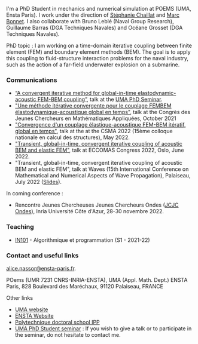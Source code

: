 


I'm a PhD Student in mechanics and numerical simulation at POEMS (UMA, Ensta Paris). I work under the direction of [Stéphanie Chaillat](https://perso.ensta-paris.fr/~chaillat/) and [Marc Bonnet](https://perso.ensta-paris.fr/~mbonnet/). I also collaborate with Bruno Leblé (Naval Group Research), Guillaume Barras (DGA Techniques Navales) and Océane Grosset (DGA Techniques Navales).

PhD topic : I am working on a time-domain iterative coupling between finite element (FEM) and boundary element methods (BEM). The goal is to apply this coupling to fluid-structure interaction problems for the naval industry, such as the action of a far-field underwater explosion on a submarine.


### Communications
- [“A convergent iterative method for global-in-time elastodynamic-acoustic FEM-BEM coupling”](https://seminaruma.github.io/_pages/Previous_seminars.html), talk at the [UMA PhD Seminar](https://seminaruma.github.io/).
- ["Une méthode itérative convergente pour le couplage FEMBEM élastodynamique-acoustique global en temps"](https://cjc-ma2021.github.io/resumes/resume-alice-nassor.pdf), talk at the Congrès des Jeunes Chercheurs en Mathématiques Appliquées, October 2021
- ["Convergence d'un couplage élastique-acoustique FEM-BEM itératif, global en temps"](https://hal.archives-ouvertes.fr/hal-03717599/), talk at the at the CSMA 2022 (15ème colloque nationale en calcul des structures), May 2022. 
- ["Transient, global-in-time, convergent iterative coupling of acoustic BEM and elastic FEM"](https://github.com/alnssr/alnssr.github.io/raw/main/PDF/Abstract_ECCOMAS_2022.pdf), talk at ECCOMAS Congress 2022, Oslo, June 2022. 
- "Transient, global-in-time, convergent iterative coupling of acoustic BEM and elastic FEM", talk at Waves (15th International Conference on Mathematical and Numerical Aspects of Wave Propagation), Palaiseau, July 2022 ([Slides](https://github.com/alnssr/alnssr.github.io/raw/main/PDF/Presentation_Waves.pdf)).

In coming conference : 

- Rencontre Jeunes Chercheuses Jeunes Chercheurs Ondes ([JCJC Ondes](https://jcjc_ondes.pages.math.cnrs.fr/#home)), Inria Université Côte d'Azur, 28-30 novembre 2022.



### Teaching
- [IN101](https://ecampus.paris-saclay.fr/enrol/index.php?id=13880) - Algorithmique et programmation (S1 - 2021-22)







### Contact and useful links
[alice.nassor@ensta-paris.fr](mailto:alice.nassor@ensta-paris.fr).

POems (UMR 7231 CNRS-INRIA-ENSTA), UMA (Appl. Math. Dept.)
ENSTA Paris, 828 Boulevard des Maréchaux, 91120 Palaiseau, FRANCE


Other links 

- [UMA website](https://uma.ensta-paris.fr/)
- [ENSTA Website](https://www.ensta-paris.fr/)
- [Polytechnique doctoral school IPP](https://www.ip-paris.fr/education/doctorat/ecole-doctorale-ip-paris)
- [UMA PhD Student seminar](https://seminaruma.github.io/) :  If you wish to give a talk or to participate in the seminar, do not hesitate to contact me.


